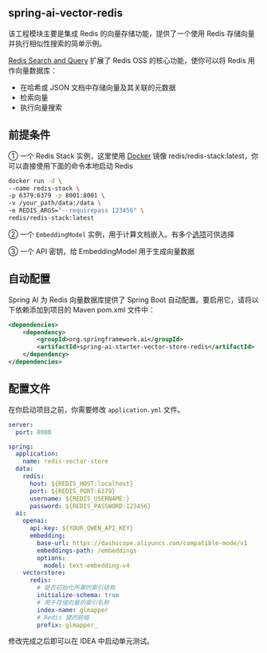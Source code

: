 ## spring-ai-vector-redis 

该工程模块主要是集成 Redis 的向量存储功能，提供了一个使用 Redis 存储向量并执行相似性搜索的简单示例。

[Redis Search and Query](https://redis.io/docs/interact/search-and-query/) 扩展了 Redis OSS 的核心功能，使你可以将 Redis 用作向量数据库：

- 在哈希或 JSON 文档中存储向量及其关联的元数据
- 检索向量
- 执行向量搜索

## 前提条件

① 一个 Redis Stack 实例，这里使用 [Docker](https://hub.docker.com/r/redis/redis-stack) 镜像 redis/redis-stack:latest，你可以直接使用下面的命令本地启动 Redis

```bash
docker run -d \
--name redis-stack \
-p 6379:6379 -p 8001:8001 \
-v /your_path/data:/data \
-e REDIS_ARGS="--requirepass 123456" \
redis/redis-stack:latest
```

② 一个 `EmbeddingModel` 实例，用于计算文档嵌入。有多个[选项](https://docs.spring.io/spring-ai/reference/api/embeddings.html#available-implementations)可供选择

③ 一个 API 密钥，给 EmbeddingModel 用于生成向量数据


## 自动配置
Spring AI 为 Redis 向量数据库提供了 Spring Boot 自动配置。要启用它，请将以下依赖添加到项目的 Maven pom.xml 文件中：

```xml
<dependencies>
    <dependency>
        <groupId>org.springframework.ai</groupId>
        <artifactId>spring-ai-starter-vector-store-redis</artifactId>
    </dependency>
</dependencies>
```

## 配置文件

在你启动项目之前，你需要修改 `application.yml` 文件。

```yaml
server:
  port: 8080

spring:
  application:
    name: redis-vector-store
  data:
    redis:
      host: ${REDIS_HOST:localhost}
      port: ${REDIS_PORT:6379}
      username: ${REDIS_USERNAME:}
      password: ${REDIS_PASSWORD:123456}
  ai:
    openai:
      api-key: ${YOUR_QWEN_API_KEY}
      embedding:
        base-url: https://dashscope.aliyuncs.com/compatible-mode/v1
        embeddings-path: /embeddings
        options:
          model: text-embedding-v4
    vectorstore:
      redis:
      	# 是否初始化所需的索引结构
        initialize-schema: true
        # 用于存储向量的索引名称
        index-name: glmapper
        # Redis 键的前缀
        prefix: glmapper_
```
修改完成之后即可以在 IDEA 中启动单元测试。




